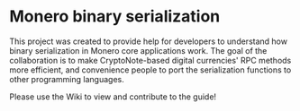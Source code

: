 # Monero binary serialization

This project was created to provide help for developers to understand how binary serialization in Monero core applications work.
The goal of the collaboration is to make CryptoNote-based digital currencies' RPC methods more efficient, and convenience people to port the serialization functions to other programming languages.

Please use the Wiki to view and contribute to the guide!
